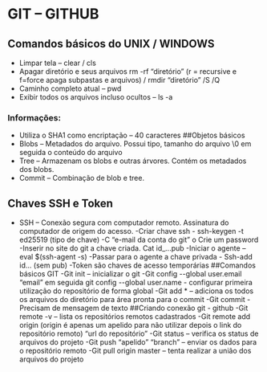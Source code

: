 # GIT – GITHUB

## Comandos básicos do UNIX / WINDOWS
- Limpar tela – clear / cls
- Apagar diretório e seus arquivos rm -rf “diretório” (r = recursive e f=force apaga subpastas e arquivos) / rmdir “diretório” /S /Q
- Caminho completo atual – pwd
- Exibir todos os arquivos incluso ocultos – ls -a
### Informações:
- Utiliza o SHA1 como encriptação – 40 caracteres 
##Objetos básicos
- Blobs – Metadados do arquivo. Possui tipo, tamanho do arquivo \0  em seguida o conteúdo do arquivo
- Tree – Armazenam os blobs e outras árvores. Contém os metadados dos blobs.
- Commit – Combinação de blob e tree. 
## Chaves SSH e Token
- SSH – Conexão segura com computador remoto. Assinatura do computador de origem do acesso.
-Criar  chave ssh - ssh-keygen -t ed25519 (tipo de chave) -C “e-mail da conta do git”
o	Crie um password
-Inserir no site do git a chave criada. Cat id_...pub
-Iniciar o agente – eval $(ssh-agent -s)
-Passar para o agente a chave privada - Ssh-add id... (sem pub)
-Token são chaves de acesso temporárias 
##Comandos básicos GIT
-Git init – inicializar o git
-Git config --global user.email “email” em seguida git config --global user.name - configurar primeira utilização do repositório de forma global
-Git add * – adiciona os todos os arquivos do diretório para área pronta para o commit
-Git commit - Precisam de mensagem de texto
##Criando conexão git - github
-Git remote -v – lista os repositórios remotos cadastrados
-Git remote add origin (origin é apenas um apelido para não utilizar depois o link do repositório remoto) “url do repositório”
-Git status – verifica os status de arquivos do projeto
-Git push “apelido” “branch” – enviar os dados para o repositório remoto
-Git pull origin master – tenta realizar a união dos arquivos do projeto


